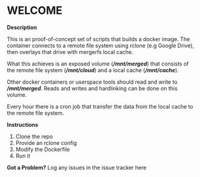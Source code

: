 # WELCOME

**Description**

This is an proof-of-concept set of scripts that builds a docker image. The container connects to a remote file system using rclone (e.g Google Drive), then overlays that drive with mergerfs local cache.

What this achieves is an exposed volume (***/mnt/merged***) that consists of the remote file system (***/mnt/cloud***) and a local cache (***/mnt/cache***).

Other docker containers or userspace tools should read and write to ***/mnt/merged***. Reads and writes and hardlinking can be done on this volume.

Every hour there is a cron job that transfer the data from the local cache to the remote file system. 

**Instructions**
1. Clone the repo
2. Provide an rclone config
3. Modify the Dockerfile
4. Run it

**Got a Problem?**
Log any issues in the issue tracker here

